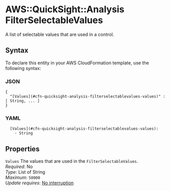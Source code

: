 # AWS::QuickSight::Analysis FilterSelectableValues<a name="aws-properties-quicksight-analysis-filterselectablevalues"></a>

A list of selectable values that are used in a control\.

## Syntax<a name="aws-properties-quicksight-analysis-filterselectablevalues-syntax"></a>

To declare this entity in your AWS CloudFormation template, use the following syntax:

### JSON<a name="aws-properties-quicksight-analysis-filterselectablevalues-syntax.json"></a>

```
{
  "[Values](#cfn-quicksight-analysis-filterselectablevalues-values)" : [ String, ... ]
}
```

### YAML<a name="aws-properties-quicksight-analysis-filterselectablevalues-syntax.yaml"></a>

```
  [Values](#cfn-quicksight-analysis-filterselectablevalues-values): 
    - String
```

## Properties<a name="aws-properties-quicksight-analysis-filterselectablevalues-properties"></a>

`Values`  <a name="cfn-quicksight-analysis-filterselectablevalues-values"></a>
The values that are used in the `FilterSelectableValues`\.  
*Required*: No  
*Type*: List of String  
*Maximum*: `50000`  
*Update requires*: [No interruption](https://docs.aws.amazon.com/AWSCloudFormation/latest/UserGuide/using-cfn-updating-stacks-update-behaviors.html#update-no-interrupt)